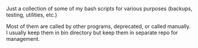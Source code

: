 Just a collection of some of my bash scripts for various purposes (backups,
testing, utilities, etc.)

Most of them are called by other programs, deprecated, or called manually. 
I usually keep them in bin directory but keep them in separate repo for
management.
